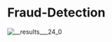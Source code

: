 # Fraud-Detection
![__results___24_0](https://user-images.githubusercontent.com/90474550/219942349-025bbb1c-1f0f-40b2-b7a1-56f6fe2aeb3e.png)
